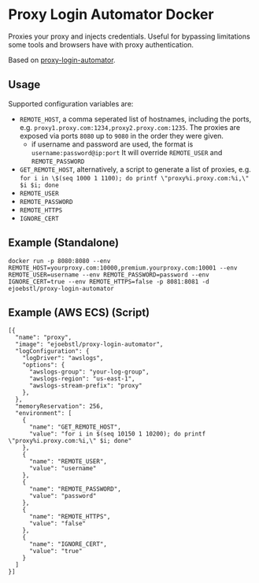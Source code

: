 # Proxy Login Automator Docker

Proxies your proxy and injects credentials. Useful for bypassing limitations some tools and browsers have with proxy authentication. 

Based on [proxy-login-automator](https://github.com/sjitech/proxy-login-automator).

## Usage

Supported configuration variables are:

* `REMOTE_HOST`, a comma seperated list of hostnames, including the ports, e.g. `proxy1.proxy.com:1234,proxy2.proxy.com:1235`. The proxies are exposed via ports `8080` up to `9080` in the order they were given. 
    * if username and password are used, the format is `username:password@ip:port` It will override `REMOTE_USER` and `REMOTE_PASSWORD`
* `GET_REMOTE_HOST`, alternatively, a script to generate a list of proxies, e.g. `for i in \$(seq 1000 1 1100); do printf \"proxy%i.proxy.com:%i,\" $i $i; done`
* `REMOTE_USER`
* `REMOTE_PASSWORD`
* `REMOTE_HTTPS`
* `IGNORE_CERT`

## Example (Standalone)

```
docker run -p 8080:8080 --env REMOTE_HOST=yourproxy.com:10000,premium.yourproxy.com:10001 --env REMOTE_USER=username --env REMOTE_PASSWORD=password --env IGNORE_CERT=true --env REMOTE_HTTPS=false -p 8081:8081 -d ejoebstl/proxy-login-automator
```

## Example (AWS ECS) (Script)

```
[{
  "name": "proxy",
  "image": "ejoebstl/proxy-login-automator",
  "logConfiguration": {
    "logDriver": "awslogs",
    "options": {
      "awslogs-group": "your-log-group",
      "awslogs-region": "us-east-1",
      "awslogs-stream-prefix": "proxy"
    },
  },
  "memoryReservation": 256,
  "environment": [
    {
      "name": "GET_REMOTE_HOST",
      "value": "for i in $(seq 10150 1 10200); do printf \"proxy%i.proxy.com:%i,\" $i; done"
    },
    {
      "name": "REMOTE_USER",
      "value": "username"
    },
    {
      "name": "REMOTE_PASSWORD",
      "value": "password"
    },
    {
      "name": "REMOTE_HTTPS",
      "value": "false"
    },
    {
      "name": "IGNORE_CERT",
      "value": "true"
    }
  ]
}]
```
